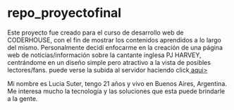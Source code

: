 # repo_proyectofinal
Este proyecto fue creado para el curso de desarrollo web de CODERHOUSE, con el fin de mostrar los contenidos aprendidos a lo largo del mismo. 
Personalmente decidí enfocarme en la creación de una página web de noticias/información sobre la cantante inglesa PJ HARVEY, centrándome en un diseño simple pero atractivo a la vista de posibles lectores/fans.
puede verse la subida al servidor haciendo click<a href="https://pjharveyuk.000webhostapp.com/"> aqui></a>

Mi nombre es Lucia Suter, tengo 21 años y vivo en Buenos Aires, Argentina. Me interesa mucho la tecnología y las soluciones que esta puede brindarle a la gente. 
